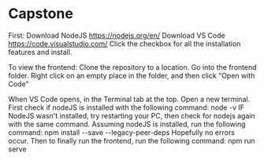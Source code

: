 # Capstone
First:
  Download NodeJS https://nodejs.org/en/
  Download VS Code https://code.visualstudio.com/
    Click the checkbox for all the installation features and install.
    
To view the frontend:
Clone the repository to a location. 
Go into the frontend folder. 
Right click on an empty place in the folder, and then click "Open with Code"

When VS Code opens, in the Terminal tab at the top. Open a new terminal. 
  First check if nodeJS is installed with the following command: node -v
  IF NodeJS wasn't installed, try restarting your PC, then check for nodejs again with the same command.
  Assuming nodeJS is installed, run the following command: npm install --save --legacy-peer-deps
  Hopefully no errors occur. 
Then to finally run the frontend, run the following command: npm run serve
